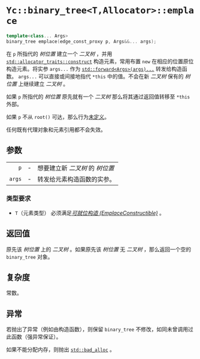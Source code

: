 # `Yc::binary_tree<T,Allocator>::emplace`

```C++
template<class... Args>
binary_tree emplace(edge_const_proxy p, Args&&... args);
```

在 `p` 所指代的 _树位置_ 建立一个 _二叉树_ ，并用 [`std::allocator_traits::construct`](https://zh.cppreference.com/w/cpp/memory/allocator_traits/construct) 构造元素，常用布置 `new` 在相应的位置原位构造元素。将实参 `args...` 作为 [`std::forward<Args>(args)...`](http://zh.cppreference.com/w/cpp/utility/forward) 转发给构造函数。 `args...` 可以直接或间接地指代 `*this` 中的值。不会在新 _二叉树_ 保有的 _树位置_ 上继续建立 _二叉树_ 。

如果 `p` 所指代的 _树位置_ 原先就有一个 _二叉树_ 那么将其通过返回值转移至 `*this` 外部。

如果 `p` 不从 `root()` 可达，那么行为[未定义](https://zh.cppreference.com/w/cpp/language/ub)。

任何既有代理对象和元素引用都不会失效。

## 参数

||||
|-:|-|:-|
|`p`|-|想要建立新 _二叉树_ 的 _树位置_ |
|`args`|-|转发给元素构造函数的实参。|

### 类型要求

- `T`（元素类型） 必须满足[_可就位构造 (EmplaceConstructible)_](https://zh.cppreference.com/w/cpp/named_req/EmplaceConstructible) 。

## 返回值

原先该 _树位置_ 上的 _二叉树_ 。如果原先该 _树位置_ 无 _二叉树_ ，那么返回一个空的 `binary_tree` 对象。

## 复杂度

常数。

## 异常

若抛出了异常（例如由构造函数），则保留 `binary_tree` 不修改，如同未曾调用过此函数（强异常保证）。

如果不能分配内存，则抛出 [`std::bad_alloc`](https://zh.cppreference.com/w/cpp/memory/new/bad_alloc) 。
